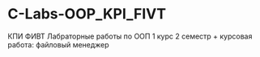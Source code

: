 # C-Labs-OOP_KPI_FIVT
КПИ ФИВТ Лабраторные работы по ООП 1 курс 2 семестр + курсовая работа: файловый менеджер
